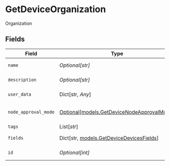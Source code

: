 # GetDeviceOrganization

Organization


## Fields

| Field                                                                                | Type                                                                                 | Required                                                                             | Description                                                                          |
| ------------------------------------------------------------------------------------ | ------------------------------------------------------------------------------------ | ------------------------------------------------------------------------------------ | ------------------------------------------------------------------------------------ |
| `name`                                                                               | *Optional[str]*                                                                      | :heavy_minus_sign:                                                                   | Organization full name                                                               |
| `description`                                                                        | *Optional[str]*                                                                      | :heavy_minus_sign:                                                                   | Organization Description                                                             |
| `user_data`                                                                          | Dict[str, *Any*]                                                                     | :heavy_minus_sign:                                                                   | Custom attributes                                                                    |
| `node_approval_mode`                                                                 | [Optional[models.GetDeviceNodeApprovalMode]](../models/getdevicenodeapprovalmode.md) | :heavy_minus_sign:                                                                   | Device Approval Mode                                                                 |
| `tags`                                                                               | List[*str*]                                                                          | :heavy_minus_sign:                                                                   | Tags                                                                                 |
| `fields`                                                                             | Dict[str, [models.GetDeviceDevicesFields](../models/getdevicedevicesfields.md)]      | :heavy_minus_sign:                                                                   | Custom Fields                                                                        |
| `id`                                                                                 | *Optional[int]*                                                                      | :heavy_minus_sign:                                                                   | Organization identifier                                                              |
